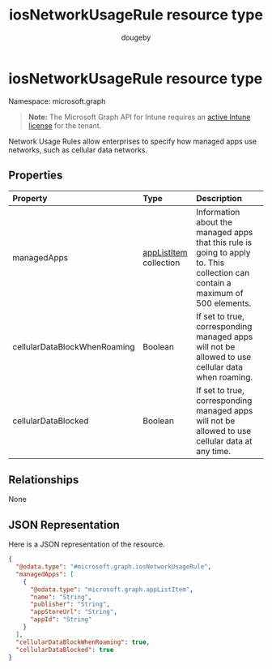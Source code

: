 ﻿---
title: "iosNetworkUsageRule resource type"
description: "Network Usage Rules allow enterprises to specify how managed apps use networks, such as cellular data networks."
author: "dougeby"
localization_priority: Normal
ms.prod: "intune"
doc_type: resourcePageType
---

# iosNetworkUsageRule resource type

Namespace: microsoft.graph

> **Note:** The Microsoft Graph API for Intune requires an [active Intune license](https://go.microsoft.com/fwlink/?linkid=839381) for the tenant.

Network Usage Rules allow enterprises to specify how managed apps use networks, such as cellular data networks.

## Properties

| Property                     | Type                                                                      | Description                                                                                                                    |
| :--------------------------- | :------------------------------------------------------------------------ | :----------------------------------------------------------------------------------------------------------------------------- |
| managedApps                  | [appListItem](../resources/intune-deviceconfig-applistitem.md) collection | Information about the managed apps that this rule is going to apply to. This collection can contain a maximum of 500 elements. |
| cellularDataBlockWhenRoaming | Boolean                                                                   | If set to true, corresponding managed apps will not be allowed to use cellular data when roaming.                              |
| cellularDataBlocked          | Boolean                                                                   | If set to true, corresponding managed apps will not be allowed to use cellular data at any time.                               |

## Relationships

None

## JSON Representation

Here is a JSON representation of the resource.

<!-- {
  "blockType": "resource",
  "@odata.type": "microsoft.graph.iosNetworkUsageRule"
}
-->

```json
{
  "@odata.type": "#microsoft.graph.iosNetworkUsageRule",
  "managedApps": [
    {
      "@odata.type": "microsoft.graph.appListItem",
      "name": "String",
      "publisher": "String",
      "appStoreUrl": "String",
      "appId": "String"
    }
  ],
  "cellularDataBlockWhenRoaming": true,
  "cellularDataBlocked": true
}
```
